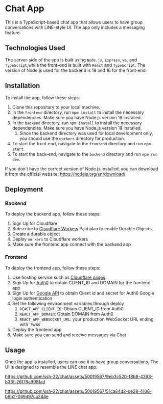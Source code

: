 # Chat App

This is a TypeScript-based chat app that allows users to have group conversations with LINE-style UI. The app only includes a messaging feature.

## Technologies Used

The server-side of the app is built using `Node.js`, `Express`, `ws`, and `TypeScript`,while the front-end is built with `React` and `TypeScript`. The version of Node.js used for the backend is 18 and 16 for the front-end.

## Installation

To install the app, follow these steps:

1. Clone this repository to your local machine.
2. In the `frontend` directory, run `npm install` to install the necessary dependencies. Make sure you have Node.js version 16 installed.
3. In the `backend` directory, run `npm install` to install the necessary dependencies. Make sure you have Node.js version 18 installed.
    1. Since the backend directory was used for local development only, you should use the `workers` directory for production.
5. To start the front-end, navigate to the `frontend` directory and run `npm start`.
6. To start the back-end, navigate to the `backend` directory and run `npm run dev`.

If you don't have the correct version of Node.js installed, you can download it from the official website: https://nodejs.org/en/download/

## Deployment

### Backend

To deploy the backend app, follow these steps:

1. Sign Up for Cloudflare
2. Subscribe to [Cloudflare Workers](https://www.cloudflare.com/products/workers/) Paid plan to enable Durable Objects
3. Create a durable object
4. Deploy `workers` to Cloudflare workers
5. Make sure the frontend app connect with the backend app

### Frontend

To deploy the frontend app, follow these steps:

1. Use hosting service such as [Cloudflare pages](https://pages.cloudflare.com/).
2. Sign Up for [Auth0](https://auth0.com/) to obtain CLIENT_ID and DOMAIN for the frontend app
3. Sign Up for [Google API](https://console.developers.google.com/apis/dashboard) to obtain Client id and secret for Auth0 Google login authentication
4. Set the following environment variables through deploy
    1. `REACT_APP_CLIENT_ID`: Obtain CLIENT_ID from Auth0
    2. `REACT_APP_DOMAIN`: Obtain DOMAIN from Auth0
    3. `REACT_APP_WEBSOCKET_URL`: your production WebSocket URL ending with '/wss'
5. Deploy the frontend app
6. Make sure you can send and receive messages via Chat

## Usage

Once the app is installed, users can use it to have group conversations. The UI is designed to resemble the LINE chat app.    

https://github.com/ssh-22/chat/assets/50019567/9eb3c520-f8b8-4368-b33f-26f76a998fad

https://github.com/ssh-22/chat/assets/50019567/51ca84d2-ce28-4106-b6b2-069d97ca244e

